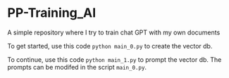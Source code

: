 # PP-Training_AI
A simple repository where I try to train chat GPT with my own documents

To get started, use this code `python main_0.py` to create the vector db.

To continue, use this code `python main_1.py` to prompt the vector db. The prompts can be modifed in the script `main_0.py`.
